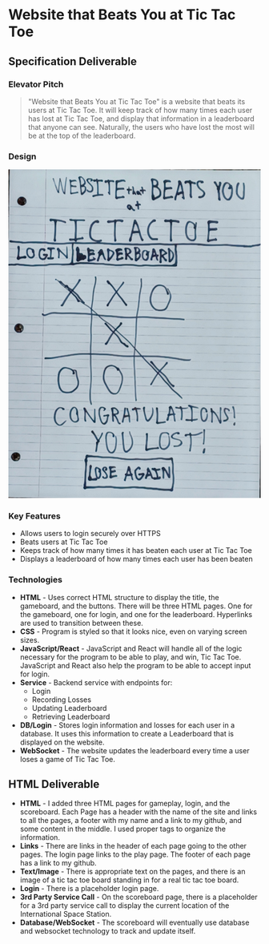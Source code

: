 # Website that Beats You at Tic Tac Toe

## Specification Deliverable

### Elevator Pitch

>"Website that Beats You at Tic Tac Toe" is a website that beats
>its users at Tic Tac Toe. It will keep track of how many
>times each user has lost at Tic Tac Toe, and display that
>information in a leaderboard that anyone can see. Naturally,
>the users who have lost the most will be at the top of the
>leaderboard.

### Design

![Layout for websitethatbeatsyouattictactoe.click](/assets/websitethatbeatsyouattictactoe.jpg)

### Key Features

* Allows users to login securely over HTTPS
* Beats users at Tic Tac Toe
* Keeps track of how many times it has beaten each user at Tic Tac Toe
* Displays a leaderboard of how many times each user has been beaten

### Technologies

* **HTML** - Uses correct HTML structure to display the title, the gameboard, and the buttons. There will be three HTML pages. One for the gameboard, one for login, and one for the leaderboard. Hyperlinks are used to transition between these.
* **CSS** - Program is styled so that it looks nice, even on varying screen sizes.
* **JavaScript/React** - JavaScript and React will handle all of the logic necessary for the program to be able to play, and win, Tic Tac Toe. JavaScript and React also help the program to be able to accept input for login.
* **Service** - Backend service with endpoints for:
	* Login
	* Recording Losses
	* Updating Leaderboard
	* Retrieving Leaderboard
* **DB/Login** - Stores login information and losses for each user in a database. It uses this information to create a Leaderboard that is displayed on the website.
* **WebSocket** - The website updates the leaderboard every time a user loses a game of Tic Tac Toe.

## HTML Deliverable

* **HTML** - I added three HTML pages for gameplay, login, and the scoreboard. Each Page has a header with the name of the site and links to all the pages, a footer with my name and a link to my github, and some content in the middle. I used proper tags to organize the information.
* **Links** - There are links in the header of each page going to the other pages. The login page links to the play page. The footer of each page has a link to my github.
* **Text/Image** - There is appropriate text on the pages, and there is an image of a tic tac toe board standing in for a real tic tac toe board.
* **Login** - There is a placeholder login page.
* **3rd Party Service Call** - On the scoreboard page, there is a placeholder for a 3rd party service call to display the current location of the International Space Station.
* **Database/WebSocket** - The scoreboard will eventually use database and websocket technology to track and update itself.
